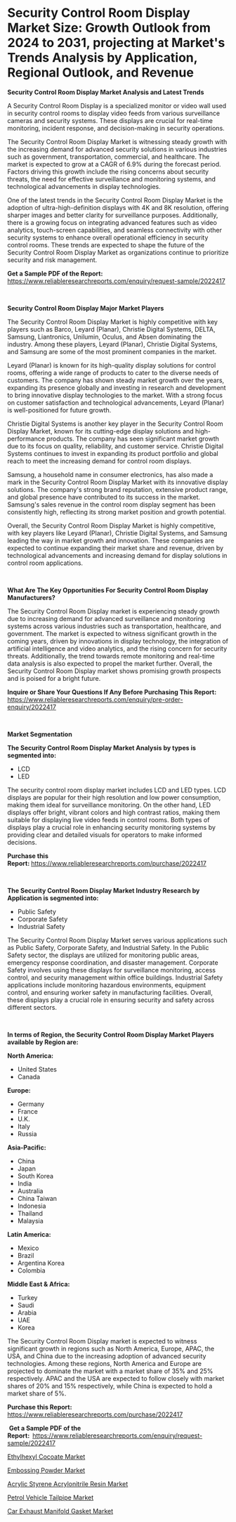 <p><h1>Security Control Room Display Market Size: Growth Outlook from 2024 to 2031, projecting at Market's Trends Analysis by Application, Regional Outlook, and Revenue</h1></p><p><strong>Security Control Room Display Market Analysis and Latest Trends</strong></p>
<p><p>A Security Control Room Display is a specialized monitor or video wall used in security control rooms to display video feeds from various surveillance cameras and security systems. These displays are crucial for real-time monitoring, incident response, and decision-making in security operations.</p><p>The Security Control Room Display Market is witnessing steady growth with the increasing demand for advanced security solutions in various industries such as government, transportation, commercial, and healthcare. The market is expected to grow at a CAGR of 6.9% during the forecast period. Factors driving this growth include the rising concerns about security threats, the need for effective surveillance and monitoring systems, and technological advancements in display technologies.</p><p>One of the latest trends in the Security Control Room Display Market is the adoption of ultra-high-definition displays with 4K and 8K resolution, offering sharper images and better clarity for surveillance purposes. Additionally, there is a growing focus on integrating advanced features such as video analytics, touch-screen capabilities, and seamless connectivity with other security systems to enhance overall operational efficiency in security control rooms. These trends are expected to shape the future of the Security Control Room Display Market as organizations continue to prioritize security and risk management.</p></p>
<p><strong>Get a Sample PDF of the Report:&nbsp;</strong> <a href="https://www.reliableresearchreports.com/enquiry/request-sample/2022417">https://www.reliableresearchreports.com/enquiry/request-sample/2022417</a></p>
<p>&nbsp;</p>
<p><strong>Security Control Room Display Major Market Players</strong></p>
<p><p>The Security Control Room Display Market is highly competitive with key players such as Barco, Leyard (Planar), Christie Digital Systems, DELTA, Samsung, Liantronics, Unilumin, Oculus, and Absen dominating the industry. Among these players, Leyard (Planar), Christie Digital Systems, and Samsung are some of the most prominent companies in the market.</p><p>Leyard (Planar) is known for its high-quality display solutions for control rooms, offering a wide range of products to cater to the diverse needs of customers. The company has shown steady market growth over the years, expanding its presence globally and investing in research and development to bring innovative display technologies to the market. With a strong focus on customer satisfaction and technological advancements, Leyard (Planar) is well-positioned for future growth.</p><p>Christie Digital Systems is another key player in the Security Control Room Display Market, known for its cutting-edge display solutions and high-performance products. The company has seen significant market growth due to its focus on quality, reliability, and customer service. Christie Digital Systems continues to invest in expanding its product portfolio and global reach to meet the increasing demand for control room displays.</p><p>Samsung, a household name in consumer electronics, has also made a mark in the Security Control Room Display Market with its innovative display solutions. The company's strong brand reputation, extensive product range, and global presence have contributed to its success in the market. Samsung's sales revenue in the control room display segment has been consistently high, reflecting its strong market position and growth potential.</p><p>Overall, the Security Control Room Display Market is highly competitive, with key players like Leyard (Planar), Christie Digital Systems, and Samsung leading the way in market growth and innovation. These companies are expected to continue expanding their market share and revenue, driven by technological advancements and increasing demand for display solutions in control room applications.</p></p>
<p>&nbsp;</p>
<p><strong>What Are The Key Opportunities For Security Control Room Display Manufacturers?</strong></p>
<p><p>The Security Control Room Display market is experiencing steady growth due to increasing demand for advanced surveillance and monitoring systems across various industries such as transportation, healthcare, and government. The market is expected to witness significant growth in the coming years, driven by innovations in display technology, the integration of artificial intelligence and video analytics, and the rising concern for security threats. Additionally, the trend towards remote monitoring and real-time data analysis is also expected to propel the market further. Overall, the Security Control Room Display market shows promising growth prospects and is poised for a bright future.</p></p>
<p><strong>Inquire or Share Your Questions If Any Before Purchasing This Report:</strong> <a href="https://www.reliableresearchreports.com/enquiry/pre-order-enquiry/2022417">https://www.reliableresearchreports.com/enquiry/pre-order-enquiry/2022417</a></p>
<p>&nbsp;</p>
<p><strong>Market Segmentation</strong></p>
<p><strong>The Security Control Room Display Market Analysis by types is segmented into:</strong></p>
<p><ul><li>LCD</li><li>LED</li></ul></p>
<p><p>The security control room display market includes LCD and LED types. LCD displays are popular for their high resolution and low power consumption, making them ideal for surveillance monitoring. On the other hand, LED displays offer bright, vibrant colors and high contrast ratios, making them suitable for displaying live video feeds in control rooms. Both types of displays play a crucial role in enhancing security monitoring systems by providing clear and detailed visuals for operators to make informed decisions.</p></p>
<p><strong>Purchase this Report:&nbsp;</strong><a href="https://www.reliableresearchreports.com/purchase/2022417">https://www.reliableresearchreports.com/purchase/2022417</a></p>
<p>&nbsp;</p>
<p><strong>The Security Control Room Display Market Industry Research by Application is segmented into:</strong></p>
<p><ul><li>Public Safety</li><li>Corporate Safety</li><li>Industrial Safety</li></ul></p>
<p><p>The Security Control Room Display Market serves various applications such as Public Safety, Corporate Safety, and Industrial Safety. In the Public Safety sector, the displays are utilized for monitoring public areas, emergency response coordination, and disaster management. Corporate Safety involves using these displays for surveillance monitoring, access control, and security management within office buildings. Industrial Safety applications include monitoring hazardous environments, equipment control, and ensuring worker safety in manufacturing facilities. Overall, these displays play a crucial role in ensuring security and safety across different sectors.</p></p>
<p>&nbsp;</p>
<p><strong>In terms of Region, the Security Control Room Display Market Players available by Region are:</strong></p>
<p>
    <p> <strong> North America: </strong>
        <ul>
            <li>United States</li>
            <li>Canada</li>
        </ul>
        </p> 
    <p> <strong> Europe: </strong>
        <ul>
            <li>Germany</li>
            <li>France</li>
            <li>U.K.</li>
            <li>Italy</li>
            <li>Russia</li>
        </ul>
        </p> 
    <p> <strong> Asia-Pacific: </strong>
        <ul>
            <li>China</li>
            <li>Japan</li>
            <li>South Korea</li>
            <li>India</li>
            <li>Australia</li>
            <li>China Taiwan</li>
            <li>Indonesia</li>
            <li>Thailand</li>
            <li>Malaysia</li>
        </ul>
        </p> 
    <p> <strong> Latin America: </strong>
        <ul>
            <li>Mexico</li>
            <li>Brazil</li>
            <li>Argentina Korea</li>
            <li>Colombia</li>
        </ul>
        </p> 
    <p> <strong> Middle East & Africa: </strong>
        <ul>
            <li>Turkey</li>
            <li>Saudi</li>
            <li>Arabia</li>
            <li>UAE</li>
            <li>Korea</li>
        </ul>
    </p>
    </p>
<p><p>The Security Control Room Display market is expected to witness significant growth in regions such as North America, Europe, APAC, the USA, and China due to the increasing adoption of advanced security technologies. Among these regions, North America and Europe are projected to dominate the market with a market share of 35% and 25% respectively. APAC and the USA are expected to follow closely with market shares of 20% and 15% respectively, while China is expected to hold a market share of 5%.</p></p>
<p><strong>Purchase this Report: </strong><a href="https://www.reliableresearchreports.com/purchase/2022417">https://www.reliableresearchreports.com/purchase/2022417</a></p>
<p>&nbsp;<strong>Get a Sample PDF of the Report:&nbsp;&nbsp;</strong><a href="https://www.reliableresearchreports.com/enquiry/request-sample/2022417">https://www.reliableresearchreports.com/enquiry/request-sample/2022417</a></p>
<p><strong></strong></p>
<p><p><a href="https://mire-aunt-385.notion.site/Ethylhexyl-Cocoate-Market-Analysis-Examines-its-Scope-on-Growth-Opportunities-and-Forecasted-Trends-81e652b21af4454394ff80c65f752ecf">Ethylhexyl Cocoate Market</a></p><p><a href="https://butternut-bug-553.notion.site/Embossing-Powder-Market-A-Comprehensive-Report-of-its-Market-Share-Growth-Trends-2024-2031-65966585e2d344419a473573e6cad149">Embossing Powder Market</a></p><p><a href="https://invited-way-688.notion.site/Acrylic-Styrene-Acrylonitrile-Resin-Market-Size-Market-Trends-and-Growth-Outlook-forecasted-for-pe-333e81346b194fa49d7bbc6647826216">Acrylic Styrene Acrylonitrile Resin Market</a></p><p><a href="https://view.publitas.com/reportprime-1/petrol-vehicle-tailpipe-market-centers-on-aspects-such-as-market-growth-market-share-market-opportunity-and-projected-forecasts-spanning-from-2024-to-2031/">Petrol Vehicle Tailpipe Market</a></p><p><a href="https://view.publitas.com/reportprime-1/global-car-exhaust-manifold-gasket-market-size-and-market-trends-insights-and-projections-from-2024-to-2031/">Car Exhaust Manifold Gasket Market</a></p></p>